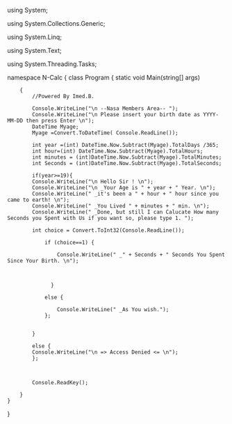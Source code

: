 using System;

using System.Collections.Generic;

using System.Linq;

using System.Text;

using System.Threading.Tasks;


namespace N-Calc
{
    class Program
    {
        static void Main(string[] args)

        {                         
            //Powered By Imed.B.

            Console.WriteLine("\n --Nasa Members Area-- ");
            Console.WriteLine("\n Please insert your birth date as YYYY-MM-DD then press Enter \n");
            DateTime Myage;
            Myage =Convert.ToDateTime( Console.ReadLine());

            int year =(int) DateTime.Now.Subtract(Myage).TotalDays /365;
            int hour=(int) DateTime.Now.Subtract(Myage).TotalHours;
            int minutes = (int)DateTime.Now.Subtract(Myage).TotalMinutes;
            int Seconds = (int)DateTime.Now.Subtract(Myage).TotalSeconds;

            if(year>=19){
            Console.WriteLine("\n Hello Sir ! \n");
            Console.WriteLine("\n _Your Age is " + year + " Year. \n");
            Console.WriteLine(" _it's been a " + hour + " hour since you came to earth! \n");
            Console.WriteLine(" _You Lived " + minutes + " min. \n");
            Console.WriteLine(" _Done, but still I can Calucate How many Seconds you Spent with Us if you want so, please type 1. ");

            int choice = Convert.ToInt32(Console.ReadLine());

                if (choice==1) {

                    Console.WriteLine(" _" + Seconds + " Seconds You Spent Since Your Birth. \n");


            
                  }

                else {

                    Console.WriteLine(" _As You wish.");
                };
                

            }

            else {
            Console.WriteLine("\n => Access Denied <= \n");
            };



            Console.ReadKey();
            
        }
    }
}
